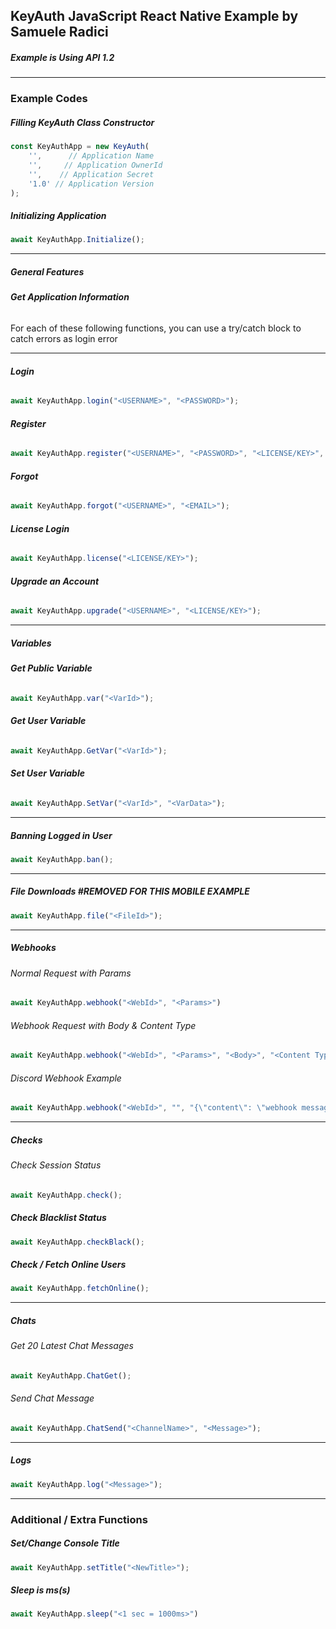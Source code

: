 ## KeyAuth JavaScript React Native Example by Samuele Radici

##### Example is Using API 1.2

-----------
### **Example Codes**



##### **Filling KeyAuth Class Constructor**
```js
const KeyAuthApp = new KeyAuth(
    '',      // Application Name
    '',     // Application OwnerId
    '',    // Application Secret
    '1.0' // Application Version
);
```

##### **Initializing Application**
```js
await KeyAuthApp.Initialize();
```
---

##### **General Features**

###### **Get Application Information**
For each of these following functions, you can use a try/catch block to catch errors as login error

---

###### **Login**
```js
await KeyAuthApp.login("<USERNAME>", "<PASSWORD>");
```

###### **Register**
```js
await KeyAuthApp.register("<USERNAME>", "<PASSWORD>", "<LICENSE/KEY>", "<OPTIONAL EMAIL>")
```

###### **Forgot**
```js
await KeyAuthApp.forgot("<USERNAME>", "<EMAIL>");
```

###### **License Login**
```js
await KeyAuthApp.license("<LICENSE/KEY>");
```

###### **Upgrade an Account**
```js
await KeyAuthApp.upgrade("<USERNAME>", "<LICENSE/KEY>");
```
---

##### **Variables**
###### **Get Public Variable**
```js
await KeyAuthApp.var("<VarId>");
```

###### **Get User Variable**
```js
await KeyAuthApp.GetVar("<VarId>");
```

###### **Set User Variable**
```js
await KeyAuthApp.SetVar("<VarId>", "<VarData>");
```
---
##### **Banning Logged in User**
```js
await KeyAuthApp.ban();
```
---

##### **File Downloads** #REMOVED FOR THIS MOBILE EXAMPLE
```js
await KeyAuthApp.file("<FileId>");
```
---
##### **Webhooks**

###### Normal Request with Params
```js
await KeyAuthApp.webhook("<WebId>", "<Params>")
```

###### Webhook Request with Body & Content Type
```js
await KeyAuthApp.webhook("<WebId>", "<Params>", "<Body>", "<Content Type>");
```

###### Discord Webhook Example
```js
await KeyAuthApp.webhook("<WebId>", "", "{\"content\": \"webhook message here\",\"embeds\": null}", "application/json");
```
---
##### **Checks**
###### Check Session Status
```js
await KeyAuthApp.check();
```

##### **Check Blacklist Status**
```js
await KeyAuthApp.checkBlack();
```

##### **Check / Fetch Online Users**
```js
await KeyAuthApp.fetchOnline();
```
---


##### **Chats**
###### Get 20 Latest Chat Messages

```js
await KeyAuthApp.ChatGet();
```

###### Send Chat Message
```js
await KeyAuthApp.ChatSend("<ChannelName>", "<Message>");
```
---

##### **Logs**
```js
await KeyAuthApp.log("<Message>");
```
---

### **Additional / Extra Functions**

##### **Set/Change Console Title**
```js
await KeyAuthApp.setTitle("<NewTitle>");
```

##### **Sleep is ms(s)**
```js
await KeyAuthApp.sleep("<1 sec = 1000ms>")
```